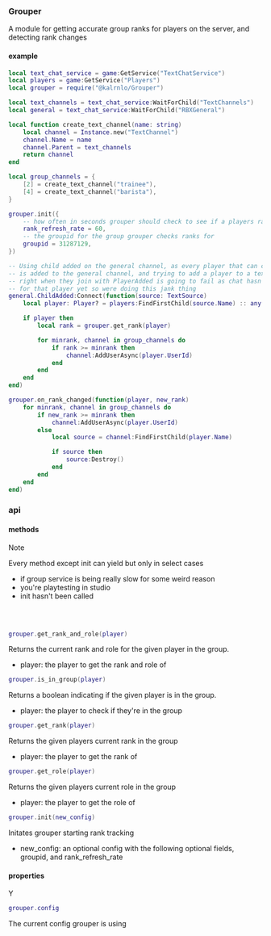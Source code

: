 ### Grouper

A module for getting accurate group ranks for players on the server, and detecting rank changes

#### example
```lua
local text_chat_service = game:GetService("TextChatService")
local players = game:GetService("Players")
local grouper = require("@kalrnlo/Grouper")

local text_channels = text_chat_service:WaitForChild("TextChannels")
local general = text_chat_service:WaitForChild("RBXGeneral")

local function create_text_channel(name: string)
	local channel = Instance.new("TextChannel")
	channel.Name = name
	channel.Parent = text_channels
	return channel
end

local group_channels = {
	[2] = create_text_channel("trainee"),
	[4] = create_text_channel("barista"),
}

grouper.init({
	-- how often in seconds grouper should check to see if a players rank has changed
	rank_refresh_rate = 60,
	-- the groupid for the group grouper checks ranks for
	groupid = 31287129,
})

-- Using child added on the general channel, as every player that can chat
-- is added to the general channel, and trying to add a player to a text channel
-- right when they join with PlayerAdded is going to fail as chat hasn't loaded
-- for that player yet so were doing this jank thing
general.ChildAdded:Connect(function(source: TextSource)
	local player: Player? = players:FindFirstChild(source.Name) :: any

	if player then
		local rank = grouper.get_rank(player)

		for minrank, channel in group_channels do
			if rank >= minrank then
				channel:AddUserAsync(player.UserId)
			end
		end
	end
end)

grouper.on_rank_changed(function(player, new_rank)
	for minrank, channel in group_channels do
		if new_rank >= minrank then
			channel:AddUserAsync(player.UserId)
		else
			local source = channel:FindFirstChild(player.Name)

			if source then
				source:Destroy()
			end
		end
	end
end)
```

### api
#### methods
> [!NOTE]
> Every method except init can yield but only in select cases
> - if group service is being really slow for some weird reason
> - you're playtesting in studio
> - init hasn't been called

#####   
```lua
grouper.get_rank_and_role(player)
```
Returns the current rank and role for the given player in the group.
- player: the player to get the rank and role of

```lua
grouper.is_in_group(player)
```
Returns a boolean indicating if the given player is in the group.
- player: the player to check if they're in the group

```lua
grouper.get_rank(player)
```
Returns the given players current rank in the group
- player: the player to get the rank of

```lua
grouper.get_role(player)
```
Returns the given players current role in the group
- player: the player to get the role of

```lua
grouper.init(new_config)
```
Initates grouper starting rank tracking
- new_config: an optional config with the following optional fields, groupid, and rank_refresh_rate

#### properties
Y
```lua
grouper.config
```
The current config grouper is using